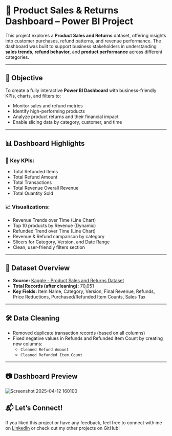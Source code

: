 # 🛒 Product Sales & Returns Dashboard – Power BI Project

This project explores a **Product Sales and Returns** dataset, offering insights into customer purchases, refund patterns, and revenue performance. The dashboard was built to support business stakeholders in understanding **sales trends**, **refund behavior**, and **product performance** across different categories.

---

## 📌 Objective

To create a fully interactive **Power BI Dashboard** with business-friendly KPIs, charts, and filters to:
- Monitor sales and refund metrics
- Identify high-performing products
- Analyze product returns and their financial impact
- Enable slicing data by category, customer, and time

---

## 📊 Dashboard Highlights

### 🔑 Key KPIs:
- Total Refunded Items
- Total Refund Amount
- Total Transactions
- Total Revenue
  Overall Revenue
- Total Quantity Sold

### 📈 Visualizations:
- Revenue Trends over Time (Line Chart)
- Top 10 products by Revenue (Dynamic)
- Refunded Trend over Time (Line Chart)
- Revenue & Refund camparison by category 
- Slicers for Category, Version, and Date Range
- Clean, user-friendly filters section

---

## 📁 Dataset Overview

- **Source:** [Kaggle - Product Sales and Returns Dataset](https://www.kaggle.com/datasets/yaminh/product-sales-and-returns-dataset)
- **Total Records (after cleaning):** 70,051
- **Key Fields:** Item Name, Category, Version, Final Revenue, Refunds, Price Reductions, Purchased/Refunded Item Counts, Sales Tax

---

## 🛠 Data Cleaning

- Removed duplicate transaction records (based on all columns)
- Fixed negative values in Refunds and Refunded Item Count by creating new columns:
  - `Cleaned Refund Amount`
  - `Cleaned Refunded Item Count`

---

## 📷 Dashboard Preview

![Screenshot 2025-04-12 160100](https://github.com/user-attachments/assets/15e4c840-e705-47d0-89cf-63222c52541a)


## 📬 Let’s Connect!

If you liked this project or have any feedback, feel free to connect with me on [LinkedIn](https://www.linkedin.com/in/mohd-khaja-pasha//) or check out my other projects on GitHub!

